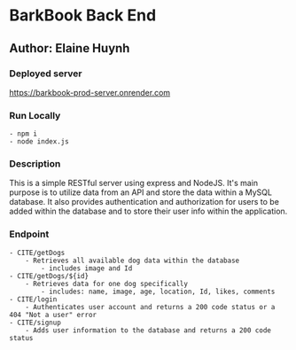 # BarkBook Back End

## Author: Elaine Huynh

### Deployed server
https://barkbook-prod-server.onrender.com

### Run Locally
    - npm i
    - node index.js

### Description

This is a simple RESTful server using express and NodeJS. It's main purpose is to utilize data from an API and store the data within a MySQL database. It also provides authentication and authorization for users to be added within the database and to store their user info within the application.

### Endpoint
    - CITE/getDogs
        - Retrieves all available dog data within the database
            - includes image and Id
    - CITE/getDogs/${id}
        - Retrieves data for one dog specifically
            - includes: name, image, age, location, Id, likes, comments
    - CITE/login
        - Authenticates user account and returns a 200 code status or a 404 "Not a user" error
    - CITE/signup
        - Adds user information to the database and returns a 200 code status
